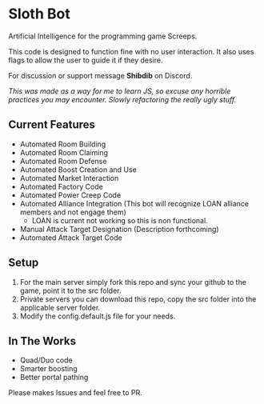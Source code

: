 # Sloth Bot

Artificial Intelligence for the programming game Screeps.

This code is designed to function fine with no user interaction. It also uses flags to allow the user to guide it if
they desire.

For discussion or support message **Shibdib** on Discord.

_This was made as a way for me to learn JS, so excuse any horrible practices you may encounter. Slowly refactoring the
really ugly stuff._

## Current Features
- Automated Room Building
- Automated Room Claiming
- Automated Room Defense
- Automated Boost Creation and Use
- Automated Market Interaction
- Automated Factory Code
- Automated Power Creep Code
- Automated Alliance Integration (This bot will recognize LOAN alliance members and not engage them)
    - LOAN is current not working so this is non functional.
- Manual Attack Target Designation (Description forthcoming)
- Automated Attack Target Code 

## Setup
1. For the main server simply fork this repo and sync your github to the game, point it to the src folder.
2. Private servers you can download this repo, copy the src folder into the applicable server folder.
3. Modify the config.default.js file for your needs.

## In The Works
- Quad/Duo code
- Smarter boosting
- Better portal pathing

Please makes Issues and feel free to PR. 
